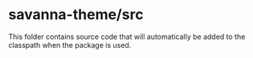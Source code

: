 # savanna-theme/src

This folder contains source code that will automatically be added to the classpath when
the package is used.
